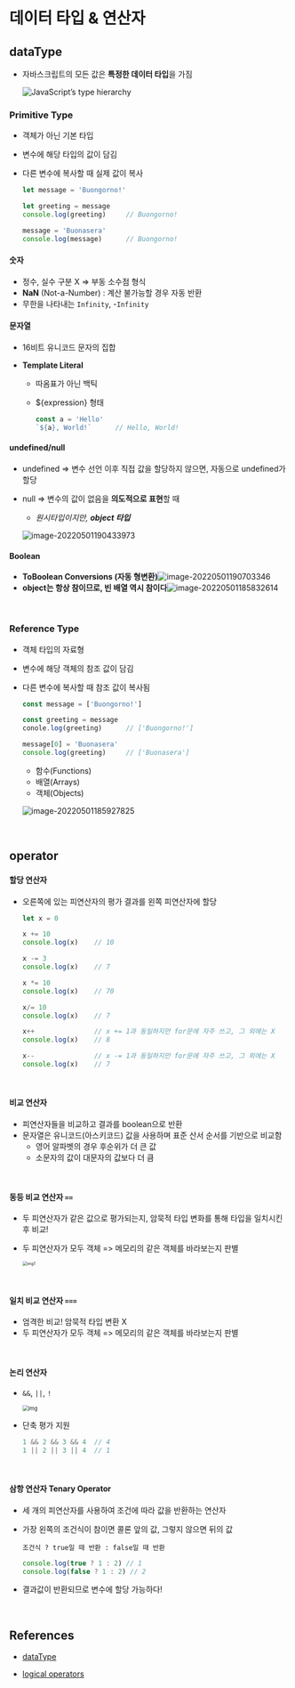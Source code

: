 # 데이터 타입 & 연산자

## dataType

* 자바스크립트의 모든 값은 **특정한 데이터 타입**을 가짐

  ![JavaScript’s type hierarchy](03_dataType.assets/Presentation20.jpg)

### Primitive Type

* 객체가 아닌 기본 타입

* 변수에 해당 타입의 값이 담김

* 다른 변수에 복사할 때 실제 값이 복사

  ```javascript
  let message = 'Buongorno!'
  
  let greeting = message
  console.log(greeting)		// Buongorno!
  
  message = 'Buonasera'
  console.log(message)		// Buongorno!
  ```


#### 숫자

* 정수, 실수 구분 X => 부동 소수점 형식
* **NaN** (Not-a-Number) : 계산 불가능할 경우 자동 반환
* 무한을 나타내는 `Infinity`, -`Infinity`

#### 문자열

* 16비트 유니코드 문자의 집합

* **Template Literal**

  * 따옴표가 아닌 백틱

  * ${expression} 형태

    ```javascript
    const a = 'Hello'
    `${a}, World!`		// Hello, World!
    ```

#### undefined/null

* undefined => 변수 선언 이후 직접 값을 할당하지 않으면, 자동으로 undefined가 할당

* null => 변수의 값이 없음을 **의도적으로 표현**할 때

  * _원시타입이지만, **object 타입**_

  ![image-20220501190433973](03_dataType.assets/image-20220501190433973.png)

#### Boolean

* **ToBoolean Conversions (자동 형변환)**![image-20220501190703346](03_dataType.assets/image-20220501190703346.png)
* **object는 항상 참이므로, 빈 배열 역시 참이다**![image-20220501185832614](03_dataType.assets/image-20220501185832614.png)

<br/>

### Reference Type

* 객체 타입의 자료형

* 변수에 해당 객체의 참조 값이 담김

* 다른 변수에 복사할 때 참조 값이 복사됨

  ```javascript
  const message = ['Buongorno!']
  
  const greeting = message
  conole.log(greeting)		// ['Buongorno!']
  
  message[0] = 'Buonasera'
  console.log(greeting)		// ['Buonasera']
  ```

  * 함수(Functions)
  * 배열(Arrays)
  * 객체(Objects)

  ![image-20220501185927825](03_dataType.assets/image-20220501185927825.png)

<br/>

## operator

#### 할당 연산자

* 오른쪽에 있는 피연산자의 평가 결과를 왼쪽 피연산자에 할당

  ```javascript
  let x = 0
  
  x += 10
  console.log(x)	// 10
  
  x -= 3
  console.log(x)	// 7
  
  x *= 10
  console.log(x)	// 70
  
  x/= 10
  console.log(x)	// 7
  
  x++				// x += 1과 동일하지만 for문에 자주 쓰고, 그 외에는 X
  console.log(x)	// 8
  
  x--				// x -= 1과 동일하지만 for문에 자주 쓰고, 그 외에는 X
  console.log(x)	// 7
  ```

<br/>

#### 비교 연산자

* 피연산자들을 비교하고 결과를 boolean으로 반환
* 문자열은 유니코드(아스키코드) 값을 사용하며 표준 산서 순서를 기반으로 비교함
  * 영어 알파벳의 경우 후순위가 더 큰 값
  * 소문자의 값이 대문자의 값보다 더 큼

<br/>

#### 동등 비교 연산자 `==`

* 두 피연산자가 같은 값으로 평가되는지, 암묵적 타입 변화를 통해 타입을 일치시킨 후 비교!

* 두 피연산자가 모두 객체 => 메모리의 같은 객체를 바라보는지 판별

  <img src="03_dataType&operator.assets/스폰지밥.jpeg" alt="img1" style="zoom:50%;" />

<br/>

#### 일치 비교 연산자 `===`

* 엄격한 비교! 암묵적 타입 변환 X
* 두 피연산자가 모두 객체 => 메모리의 같은 객체를 바라보는지 판별

<br/>

#### 논리 연산자

* `&&`, `||`, `!`

  <img src="03_dataType&operator.assets/logical-operator.jpg" alt="img" style="zoom:67%;" />

* 단축 평가 지원

  ```javascript
  1 && 2 && 3 && 4	// 4
  1 || 2 || 3 || 4	// 1
  ```

<br/>

#### 삼항 연산자 Tenary Operator

* 세 개의 피연산자를 사용하여 조건에 따라 값을 반환하는 연산자

* 가장 왼쪽의 조건식이 참이면 콜론 앞의 값, 그렇지 않으면 뒤의 값

  `조건식 ? true일 때 반환 : false일 때 반환`

  ```javascript
  console.log(true ? 1 : 2) // 1
  console.log(false ? 1 : 2) // 2
  ```

* 결과값이 반환되므로 변수에 할당 가능하다!

 <br/>

## References

* [dataType](https://ifpb.github.io/javascript-guide/ecma/values-and-types/)

* [logical operators](http://mycours.es/ems2/conditionals-if/)